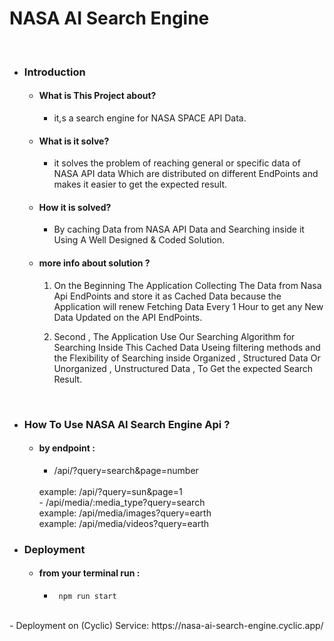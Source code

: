 # NASA AI Search Engine 
<br>

- ### Introduction 
    
    - #### What is This Project about?

        - it,s a search engine for NASA SPACE API Data.

    - #### What is it solve?

        - it solves the problem of reaching general or specific data of NASA API data Which are distributed on different EndPoints and makes it easier to get the expected result.


    - #### How it is solved?

        - By caching Data from NASA API Data and Searching inside it Using A Well Designed & Coded Solution.
     
    - #### more info about solution ?
        1) On the Beginning The Application Collecting The Data from Nasa Api EndPoints and store it as Cached Data because the Application will renew Fetching Data Every 1 Hour to get any New Data Updated on the API EndPoints.

        2) Second , The Application Use  Our Searching Algorithm for Searching Inside This Cached Data Useing filtering methods and the Flexibility of Searching inside Organized , Structured Data Or Unorganized , Unstructured Data , To Get the expected Search Result.
<br>

- ### How To Use NASA AI Search Engine Api ?
    - #### by endpoint : 
        - /api/?query=search&page=number
        <br>
        example: /api/?query=sun&page=1
        <br>  
        - /api/media/:media_type?query=search
        <br>
            example: /api/media/images?query=earth
        <br>
            example: /api/media/videos?query=earth            

- ### Deployment 
    - #### from your terminal run :
        - ``` npm run start``` 

<br> 
- Deployment on (Cyclic) Service: https://nasa-ai-search-engine.cyclic.app/
